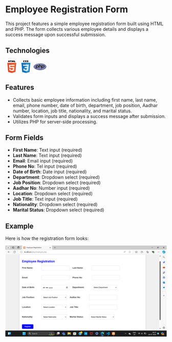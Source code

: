 # Employee Registration Form

This project features a simple employee registration form built using HTML and PHP. The form collects various employee details and displays a success message upon successful submission.
## Technologies
<p align="left">
    <img src="https://raw.githubusercontent.com/devicons/devicon/master/icons/html5/html5-original-wordmark.svg" alt="html5" width="40" height="40"/>
    <img src="https://raw.githubusercontent.com/devicons/devicon/master/icons/css3/css3-original-wordmark.svg" alt="css3" width="40" height="40"/>
<img src="https://raw.githubusercontent.com/devicons/devicon/master/icons/php/php-original.svg" alt="php" width="40" height="40"/> 
</p>

## Features

- Collects basic employee information including first name, last name, email, phone number, date of birth, department, job position, Aadhar number, location, job title, nationality, and marital status.
- Validates form inputs and displays a success message after submission.
- Utilizes PHP for server-side processing.


## Form Fields

- **First Name**: Text input (required)
- **Last Name**: Text input (required)
- **Email**: Email input (required)
- **Phone No**: Tel input (required)
- **Date of Birth**: Date input (required)
- **Department**: Dropdown select (required)
- **Job Position**: Dropdown select (required)
- **Aadhar No**: Number input (required)
- **Location**: Dropdown select (required)
- **Job Title**: Text input (required)
- **Nationality**: Dropdown select (required)
- **Marital Status**: Dropdown select (required)

## Example

Here is how the registration form looks:

![Example Image](https://github.com/rumpadas1/Employee-Registration-Form/blob/main/Screenshot%20(262).png)

